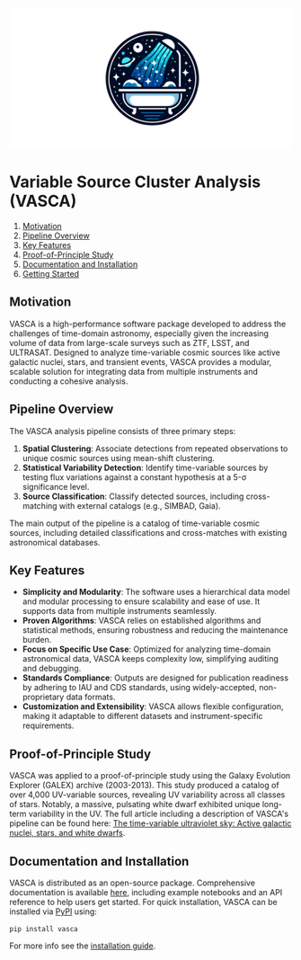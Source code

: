 
![VASCA icon](docs/images/VASCA_icon.png)

# Variable Source Cluster Analysis (VASCA)

1. [Motivation](#motivation)
2. [Pipeline Overview](#pipeline-overview)
3. [Key Features](#key-features)
4. [Proof-of-Principle Study](#proof-of-principle-study)
5. [Documentation and Installation](#documentation-and-installation)
6. [Getting Started](docs/getting_started.md#getting-started)

## Motivation
VASCA is a high-performance software package developed to address the challenges of
time-domain astronomy, especially given the increasing volume of data from large-scale
surveys such as ZTF, LSST, and ULTRASAT. Designed to analyze time-variable cosmic sources
like active galactic nuclei, stars, and transient events, VASCA provides a modular,
scalable solution for integrating data from multiple instruments and conducting a
cohesive analysis.

## Pipeline Overview

The VASCA analysis pipeline consists of three primary steps:
1. **Spatial Clustering**: Associate detections from repeated observations to unique
cosmic sources using mean-shift clustering.
2. **Statistical Variability Detection**: Identify time-variable sources by testing flux
variations against a constant hypothesis at a 5-σ significance level.
3. **Source Classification**: Classify detected sources, including cross-matching with
external catalogs (e.g., SIMBAD, Gaia).

The main output of the pipeline is a catalog of time-variable cosmic
sources, including detailed classifications and cross-matches with existing astronomical
databases.

## Key Features

- **Simplicity and Modularity**: The software uses a hierarchical data model and modular
processing to ensure scalability and ease of use. It supports data from multiple
instruments seamlessly.
- **Proven Algorithms**: VASCA relies on established algorithms and statistical methods,
ensuring robustness and reducing the maintenance burden.
- **Focus on Specific Use Case**: Optimized for analyzing time-domain astronomical data,
VASCA keeps complexity low, simplifying auditing and debugging.
- **Standards Compliance**: Outputs are designed for publication readiness by adhering to
IAU and CDS standards, using widely-accepted, non-proprietary data formats. 
- **Customization and Extensibility**: VASCA allows flexible configuration, making it
adaptable to different datasets and instrument-specific requirements.

## Proof-of-Principle Study

VASCA was applied to a proof-of-principle study  using the Galaxy Evolution Explorer
(GALEX) archive (2003-2013). This study produced a catalog of over 4,000 UV-variable
sources, revealing UV variability across all classes of stars. Notably, a massive,
pulsating white dwarf exhibited unique long-term variability in the UV. The full article
including a description of VASCA's pipeline can be found here:
[The time-variable ultraviolet sky: Active galactic nuclei, stars, and white dwarfs](https://ui.adsabs.harvard.edu/abs/2024A%26A...687A.313B/abstract).

## Documentation and Installation

VASCA is distributed as an open-source package. Comprehensive documentation is available
[here](), including example notebooks and an API reference to help users get started.
For quick installation, VASCA can be installed via [PyPI]() using:
```shell
pip install vasca
```
For more info see the [installation guide](docs/installation_guide.md#installation).